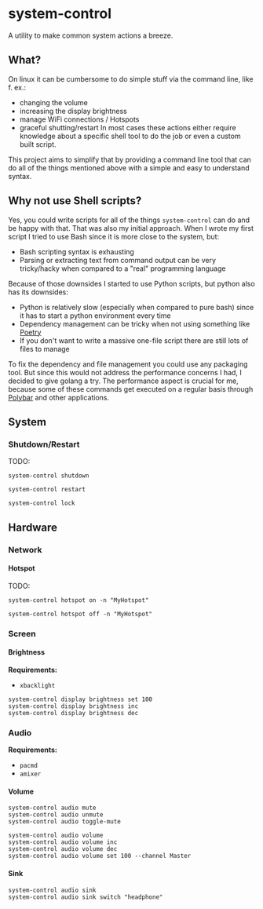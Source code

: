 # system-control

A utility to make common system actions a breeze.

## What?
On linux it can be cumbersome to do simple stuff via the command line, like f. ex.:
* changing the volume
* increasing the display brightness
* manage WiFi connections / Hotspots
* graceful shutting/restart
In most cases these actions either require knowledge about a specific shell tool
to do the job or even a custom built script.

This project aims to simplify that by providing a command line tool that
can do all of the things mentioned above with a simple and easy to understand syntax.

## Why not use Shell scripts?
Yes, you could write scripts for all of the things
`system-control` can do and be happy with that. That was also my initial approach.
When I wrote my first script I tried to use Bash since it is more
close to the system, but:

* Bash scripting syntax is exhausting
* Parsing or extracting text from command output can be very tricky/hacky when compared to a "real" programming language

Because of those downsides I started to use Python scripts, but python also has its downsides:

* Python is relatively slow (especially when compared to pure bash) since it has to start a python environment every time
* Dependency management can be tricky when not using something like [Poetry](https://github.com/python-poetry/poetry)
* If you don't want to write a massive one-file script there are still lots of files to manage

To fix the dependency and file management you could use any packaging tool. But since this would
not address the performance concerns I had, I decided to give golang a try. The performance aspect is
crucial for me, because some of these commands get executed on a regular basis through [Polybar](https://github.com/polybar/polybar)
and other applications.

## System

### Shutdown/Restart

TODO:

```shell script
system-control shutdown
```

```shell script
system-control restart
```

```shell script
system-control lock
```

## Hardware

### Network

#### Hotspot

TODO:

```shell script
system-control hotspot on -n "MyHotspot"
```

```shell script
system-control hotspot off -n "MyHotspot"
```

### Screen

#### Brightness

**Requirements:**
* `xbacklight`

```shell script
system-control display brightness set 100
system-control display brightness inc
system-control display brightness dec
```

### Audio

**Requirements:**
* `pacmd`
* `amixer`

#### Volume

```shell script
system-control audio mute
system-control audio unmute
system-control audio toggle-mute
```

```shell script
system-control audio volume
system-control audio volume inc
system-control audio volume dec
system-control audio volume set 100 --channel Master
```

#### Sink

```shell script
system-control audio sink
system-control audio sink switch "headphone"
```